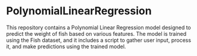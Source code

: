 # PolynomialLinearRegression
This repository contains a Polynomial Linear Regression model designed to predict the weight of fish based on various features. The model is trained using the Fish dataset, and it includes a script to gather user input, process it, and make predictions using the trained model.
